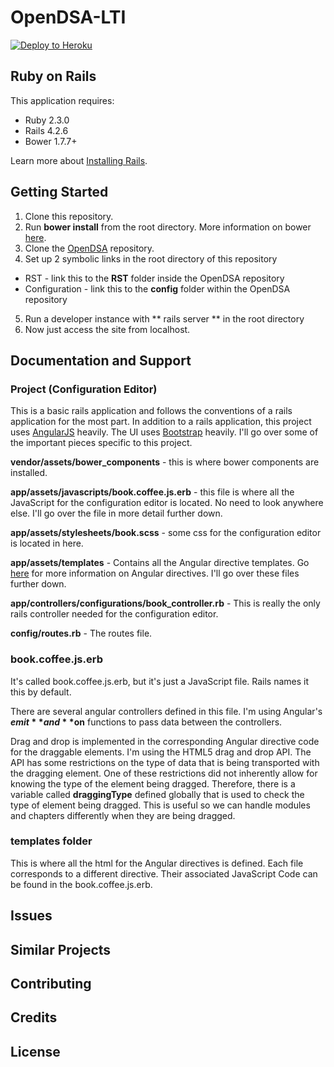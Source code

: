 OpenDSA-LTI
================

[![Deploy to Heroku](https://www.herokucdn.com/deploy/button.png)](https://heroku.com/deploy)

Ruby on Rails
-------------

This application requires:

- Ruby 2.3.0
- Rails 4.2.6
- Bower 1.7.7+

Learn more about [Installing Rails](http://railsapps.github.io/installing-rails.html).

Getting Started
---------------
1. Clone this repository.
2. Run **bower install** from the root directory. More information on bower [here](http://www.bower.io).
3. Clone the [OpenDSA](https://github.com/OpenDSA/OpenDSA) repository.
4. Set up 2 symbolic links in the root directory of this repository
 * RST - link this to the **RST** folder inside the OpenDSA repository
 * Configuration - link this to the **config** folder within the OpenDSA repository
5. Run a developer instance with ** rails server ** in the root directory  
6. Now just access the site from localhost.

Documentation and Support
-------------------------

### Project (Configuration Editor)
This is a basic rails application and follows the conventions of a rails application for the most part. In addition to a rails application, this project uses [AngularJS](https://docs.angularjs.org/guide/directive) heavily. The UI uses [Bootstrap](http://getbootstrap.com) heavily. I'll go over some of the important pieces specific to this project.

**vendor/assets/bower_components** - this is where bower components are installed.

**app/assets/javascripts/book.coffee.js.erb** - this file is where all the JavaScript for the configuration editor is located. No need to look anywhere else. I'll go over the file in more detail further down.

**app/assets/stylesheets/book.scss** - some css for the configuration editor is located in here.

**app/assets/templates** - Contains all the Angular directive templates. Go [here](https://docs.angularjs.org/guide/directive) for more information on Angular directives. I'll go over these files further down.

**app/controllers/configurations/book_controller.rb** - This is really the only rails controller needed for the configuration editor.

**config/routes.rb** - The routes file.

### book.coffee.js.erb
It's called book.coffee.js.erb, but it's just a JavaScript file. Rails names it this by default.

There are several angular controllers defined in this file. I'm using Angular's **$emit** and **$on** functions to pass data between the controllers.

Drag and drop is implemented in the corresponding Angular directive code for the  draggable elements. I'm using the HTML5 drag and drop API. The API has some restrictions on the type of data that is being transported with the dragging element. One of these restrictions did not inherently allow for knowing the type of the element being dragged. Therefore, there is a variable called **draggingType** defined globally that is used to check the type of element being dragged. This is useful so we can handle modules and chapters differently when they are being dragged.

### templates folder
This is where all the html for the Angular directives is defined. Each file corresponds to a different directive. Their associated JavaScript Code can be found in the book.coffee.js.erb.

Issues
-------------


Similar Projects
----------------

Contributing
------------

Credits
-------

License
-------
